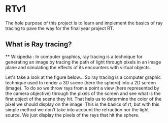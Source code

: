 # RTv1
The hole purpose of this project is to learn and implement the basics of ray tracing to pave the way for the final year project RT. 
 
## What is Ray tracing? 
 
** Wikipedia : In computer graphics, ray tracing is a technique for generating an image by tracing the path of light through pixels in an image plane and simulating the effects of its encounters with virtual objects.
 
Let's take a look at the figure below... So ray tracing is a computer graphic technique used to render a 3D scene (here the sphere) into a 2D screen (image). To do so we throw rays from a point a view (here represented by the camera objective) through the pixels of the screen and see what is the first object of the scene they hit. That help us to determine the color of the pixel we should display on the image. This is the basics of rt, but with this simple method we don’t take into account the refraction nor the light source. We just display the pixels of the rays that hit the sphere. 
